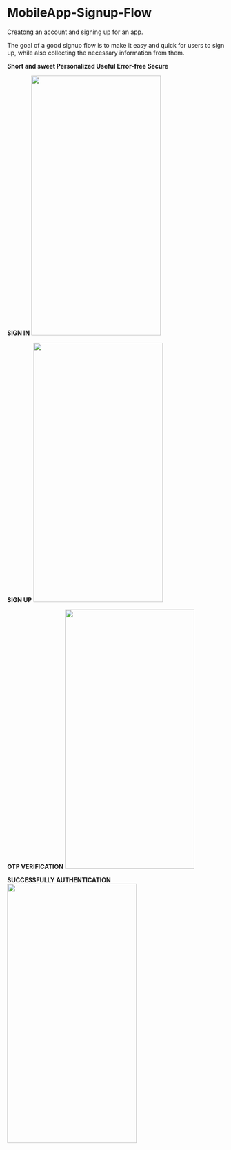 # MobileApp-Signup-Flow

Creatong an account and signing up for an app.

The goal of a good signup flow is to make it easy and quick for users to sign up, while
also collecting the necessary information from them.

**Short and sweet
Personalized
Useful
Error-free
Secure**


**SIGN IN**
<img src="https://github.com/rutviprajapati16/MobileApp-Signup-Flow/assets/97946004/4fe65072-9fbd-4d0b-9e0f-d83bb1803903" height="600" width="300">

**SIGN UP**
<img src="https://github.com/rutviprajapati16/MobileApp-Signup-Flow/assets/97946004/da36d5e7-957c-4f7e-a5bb-232c02856db7" height="600" width="300">

**OTP VERIFICATION**
<img src="https://github.com/rutviprajapati16/MobileApp-Signup-Flow/assets/97946004/4d1770cb-47d1-4474-8556-51b951db821a" height="600" width="300">

**SUCCESSFULLY AUTHENTICATION**
<img src="https://github.com/rutviprajapati16/MobileApp-Signup-Flow/assets/97946004/07e258a0-b7d4-4d30-89e2-93bb59cb72ce" height="600" width="300">
